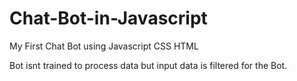 # Chat-Bot-in-Javascript
My First Chat Bot using Javascript CSS HTML

Bot isnt trained to process data but input data is filtered for the Bot.

